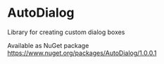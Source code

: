 # AutoDialog

Library for creating custom dialog boxes

Available as NuGet package https://www.nuget.org/packages/AutoDialog/1.0.0.1
